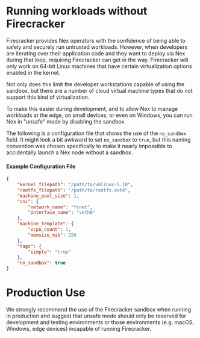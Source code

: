 # Running workloads without Firecracker
Firecracker provides Nex operators with the confidence of being able to safely and securely run untrusted workloads. However, when developers are iterating over
their application code and they want to deploy via Nex during that loop, requiring Firecracker can get in the way. Firecracker will _only_ work on 64-bit
Linux machines that have certain virtualization options enabled in the kernel.

Not only does this limit the developer workstations capable of using the sandbox, but there are a number of cloud virtual machine types that do not support
this kind of virtualization.

To make this easier during development, and to allow Nex to manage workloads at the edge, on small devices, or even on Windows, you can run Nex in "unsafe" mode 
by disabling the sandbox.

The following is a configuration file that shows the use of the `no_sandbox` field. It might look a bit awkward to set `no_sandbox` to `true`, but this naming
convention was chosen specifically to make it nearly impossible to accidentally launch a Nex node without a sandbox.

#### Example Configuration File
```json
{
    "kernel_filepath": "/path/to/vmlinux-5.10",
    "rootfs_filepath": "/path/to/rootfs.ext4",
    "machine_pool_size": 1,
    "cni": {
        "network_name": "fcnet",
        "interface_name": "veth0"
    },
    "machine_template": {
        "vcpu_count": 1,
        "memsize_mib": 256
    },
    "tags": {
        "simple": "true"
    },
    "no_sandbox": true
}
```

# Production Use
We strongly recommend the use of the Firecracker sandbox when running in production and suggest that unsafe mode should only be reserved
for development and testing environments or those environments (e.g. macOS, Windows, edge devices) incapable of running Firecracker.
